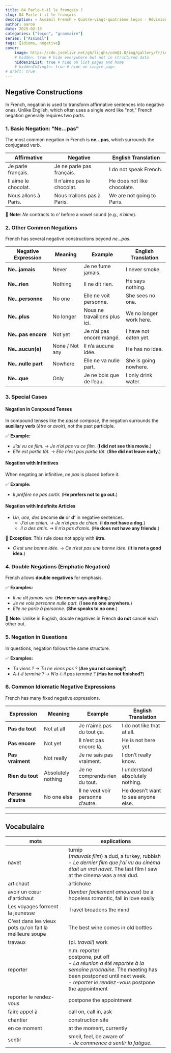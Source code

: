 ```yaml
---
title: 84 Parle-t-il le français ?
slug: 84 Parle-t-il le français
description: « Assimil French » Quatre-vingt-quatrième leçon - Révision
author: aaron
date: 2025-02-13
categories: ["leçon", "grammaire"]
series: ["Assimil"]
tags: [idioms, negative]
cover: 
    image: https://cdn.jsdelivr.net/gh/lijqhs/cdn@1.8/img/gallery/fr/inha-bae-e1EfrTVeEZs-unsplash.jpg
    # hidden: true # hide everywhere but not in structured data
    hiddenInList: true # hide on list pages and home
    # hiddenInSingle: true # hide on single page
# draft: true
---
```


## Negative Constructions

In French, negation is used to transform affirmative sentences into negative ones. Unlike English, which often uses a single word like "not," French negation generally requires two parts. 


### **1. Basic Negation: "Ne...pas"**
The most common negation in French is **ne...pas**, which surrounds the conjugated verb.

| Affirmative | Negative | English Translation |
|-------------|---------|---------------------|
| Je parle français. | Je ne parle pas français. | I do not speak French. |
| Il aime le chocolat. | Il n'aime pas le chocolat. | He does not like chocolate. |
| Nous allons à Paris. | Nous n’allons pas à Paris. | We are not going to Paris. |

🔹 **Note**: *Ne* contracts to *n’* before a vowel sound (e.g., *n’aime*).

### **2. Other Common Negations**
French has several negative constructions beyond *ne...pas*.

| Negative Expression | Meaning | Example | English Translation |
|--------------------|---------|---------|---------------------|
| **Ne...jamais** | Never | Je ne fume jamais. | I never smoke. |
| **Ne...rien** | Nothing | Il ne dit rien. | He says nothing. |
| **Ne...personne** | No one | Elle ne voit personne. | She sees no one. |
| **Ne...plus** | No longer | Nous ne travaillons plus ici. | We no longer work here. |
| **Ne...pas encore** | Not yet | Je n’ai pas encore mangé. | I have not eaten yet. |
| **Ne...aucun(e)** | None / Not any | Il n’a aucune idée. | He has no idea. |
| **Ne...nulle part** | Nowhere | Elle ne va nulle part. | She is going nowhere. |
| **Ne...que** | Only | Je ne bois que de l’eau. | I only drink water. |

### **3. Special Cases**
#### **Negation in Compound Tenses**
In compound tenses like the *passé composé*, the negation surrounds the **auxiliary verb** (*être* or *avoir*), not the past participle.

✅ **Example:**
- *J’ai vu ce film.* → *Je n’ai pas vu ce film.* (**I did not see this movie.**)
- *Elle est partie tôt.* → *Elle n’est pas partie tôt.* (**She did not leave early.**)

#### **Negation with Infinitives**
When negating an infinitive, *ne pas* is placed before it.

✅ **Example:**
- *Il préfère ne pas sortir.* (**He prefers not to go out.**)

#### **Negation with Indefinite Articles**
- *Un, une, des* become **de** or **d’** in negative sentences.
  - *J’ai un chien.* → *Je n’ai pas de chien.* (**I do not have a dog.**)
  - *Il a des amis.* → *Il n’a pas d’amis.* (**He does not have any friends.**)

🔹 **Exception**: This rule does not apply with **être**.
  - *C’est une bonne idée.* → *Ce n’est pas une bonne idée.* (**It is not a good idea.**)


### **4. Double Negations (Emphatic Negation)**
French allows **double negatives** for emphasis.

✅ **Examples:**
- *Il ne dit jamais rien.* (**He never says anything.**)
- *Je ne vois personne nulle part.* (**I see no one anywhere.**)
- *Elle ne parle à personne.* (**She speaks to no one.**)

🔹 **Note**: Unlike in English, double negatives in French **do not** cancel each other out.


### **5. Negation in Questions**
In questions, negation follows the same structure.

✅ **Examples:**
- *Tu viens ?* → *Tu ne viens pas ?* (**Are you not coming?**)
- *A-t-il terminé ?* → *N’a-t-il pas terminé ?* (**Has he not finished?**)


### **6. Common Idiomatic Negative Expressions**
French has many fixed negative expressions.

| Expression | Meaning | Example | English Translation |
|------------|---------|---------|---------------------|
| **Pas du tout** | Not at all | Je n’aime pas du tout ça. | I do not like that at all. |
| **Pas encore** | Not yet | Il n’est pas encore là. | He is not here yet. |
| **Pas vraiment** | Not really | Je ne sais pas vraiment. | I don’t really know. |
| **Rien du tout** | Absolutely nothing | Je ne comprends rien du tout. | I understand absolutely nothing. |
| **Personne d’autre** | No one else | Il ne veut voir personne d’autre. | He doesn’t want to see anyone else. |



---



## Vocabulaire

| mots | explications |
| ---- | ---- | 
| navet | turnip </br> (*mauvais film*) a dud, a turkey, rubbish </br> - *Le dernier film que j'ai vu au cinéma était un vrai navet.* The last film I saw at the cinema was a real dud. |
| artichaut | artichoke | 
| avoir un cœur d'artichaut | (*tomber facilement amoureux*) be a hopeless romantic, fall in love easily |
| Les voyages forment la jeunesse | Travel broadens the mind |
| C'est dans les vieux pots qu'on fait la meilleure soupe | The best wine comes in old bottles |
| travaux | (pl. *travail*) work |
| reporter | n.m. reporter </br> postpone, put off </br> - *La réunion a été reportée à la semaine prochaine.* The meeting has been postponed until next week. </br> - *reporter le rendez-vous* postpone the appointment |
| reporter le rendez-vous | postpone the appointment |
| faire appel à | call on, call in, ask |
| chantier | construction site |
| en ce moment | at the moment, currently |
| sentir | smell, feel, be aware of </br> - *Je commence à sentir la fatigue.* |